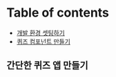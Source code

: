 # Table of contents

* [개발 환경 셋팅하기](README.md)
* [퀴즈 컴포넌트 만들기](undefined.md)

## 간단한 퀴즈 앱 만들기 <a id="undefined-1"></a>

